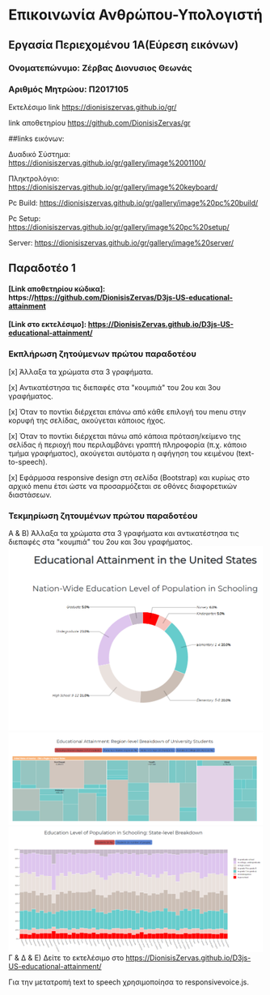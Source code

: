 # Επικοινωνία Ανθρώπου-Υπολογιστή

## Εργασία Περιεχομένου 1Α(Εύρεση εικόνων)

### Ονοματεπώνυμο: Ζέρβας Διονυσιος Θεωνάς

### Αριθμός Μητρώου: Π2017105

Εκτελέσιμο link https://dionisiszervas.github.io/gr/

link αποθετηρίου https://github.com/DionisisZervas/gr

##links εικόνων:

Δυαδικό Σύστημα:
https://dionisiszervas.github.io/gr/gallery/image%2001100/

Πληκτρολόγιο:
https://dionisiszervas.github.io/gr/gallery/image%20keyboard/

Pc Build:
https://dionisiszervas.github.io/gr/gallery/image%20pc%20build/

Pc Setup:
https://dionisiszervas.github.io/gr/gallery/image%20pc%20setup/

Server:
https://dionisiszervas.github.io/gr/gallery/image%20server/
## Παραδοτέο 1

#### [Link αποθετηρίου κώδικα]: https://https://github.com/DionisisZervas/D3js-US-educational-attainment
#### [Link στο εκτελέσιμο]: https://DionisisZervas.github.io/D3js-US-educational-attainment/

### Εκπλήρωση ζητούμενων πρώτου παραδοτέου

[x] Άλλαξα τα χρώματα στα 3 γραφήματα.

[x] Αντικατέστησα τις διεπαφές στα "κουμπιά" του 2ου και 3ου γραφήματος.

[x] Όταν το ποντίκι διέρχεται επάνω από κάθε επιλογή του menu στην κορυφή της σελίδας, ακούγεται κάποιος ήχος.

[x] Όταν το ποντίκι διέρχεται πάνω από κάποια πρόταση/κείμενο της σελίδας ή περιοχή που περιλαμβάνει γραπτή πληροφορία (π.χ. κάποιο τμήμα     γραφήματος), ακούγεται αυτόματα η αφήγηση του κειμένου (text-to-speech).

[x] Εφάρμοσα responsive design στη σελίδα (Bootstrap) και κυρίως στο αρχικό menu έτσι ώστε να προσαρμόζεται σε οθόνες διαφορετικών διαστάσεων.

### Τεκμηρίωση ζητουμένων πρώτου παραδοτέου

Α & B) Άλλαξα τα χρώματα στα 3 γραφήματα και αντικατέστησα τις διεπαφές στα "κουμπιά" του 2ου και 3ου γραφήματος.
![Screenshot](p.PNG)
![Screenshot](q.PNG)
![Screenshot](r.PNG)
Γ & Δ & Ε) Δείτε το εκτελέσιμο στο https://DionisisZervas.github.io/D3js-US-educational-attainment/

Για την μετατροπή text to speech χρησιμοποίησα το responsivevoice.js.
